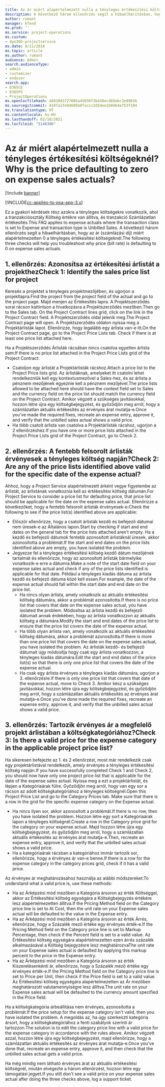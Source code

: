 ```yaml
---
title: Az ár miért alapértelmezett nulla a tényleges értékesítési költségeknél?
description: A következő három ellenőrzés segít a hibaelhárításban, hogy az ár miért alapértelmezetten 0 a tényleges értékesítési költségeknél.
author: rumant
manager: kfend
ms.prod: ''
ms.service: project-operations
ms.custom:
- dyn365-projectservice
ms.date: 8/21/2018
ms.topic: article
ms.author: rumant
audience: Admin
search.audienceType:
- admin
- customizer
- enduser
search.app:
- D365CE
- D365PS
- ProjectOperations
ms.openlocfilehash: d4910d3727085a45036f3b438ecd69abc3e99836
ms.sourcegitcommit: 418fa1fe9d605b8faccc2d5dee1b04b4e753f194
ms.translationtype: HT
ms.contentlocale: hu-HU
ms.lasthandoff: 02/10/2021
ms.locfileid: "5146306"
---
```

# <a name="why-is-the-price-defaulting-to-zero-on-expense-sales-actuals"></a><span data-ttu-id="444eb-103">Az ár miért alapértelmezett nulla a tényleges értékesítési költségeknél?</span><span class="sxs-lookup"><span data-stu-id="444eb-103">Why is the price defaulting to zero on expense sales actuals?</span></span>

[!include [banner](../includes/psa-now-project-operations.md)]

[!INCLUDE[cc-applies-to-psa-app-3.x](../includes/cc-applies-to-psa-app-3x.md)]

<span data-ttu-id="444eb-104">Ez a gyakori kérdések rész azokra a tényleges költségekre vonatkozik, ahol a tranzakcióosztály Költség értékre van állítva, és tranzakció Számlázatlan értékesítés.</span><span class="sxs-lookup"><span data-stu-id="444eb-104">This FAQ applies to expense actuals where the transaction class is set to Expense and transaction type is Unbilled Sales.</span></span> <span data-ttu-id="444eb-105">A következő három ellenőrzés segít a hibaelhárításban, hogy az ár (számlázási díj) miért alapértelmezetten 0 a tényleges értékesítési költségeknél.</span><span class="sxs-lookup"><span data-stu-id="444eb-105">The following three checks will help you troubleshoot why price (bill rate) is defaulting to 0 on expense sales actuals.</span></span>

## <a name="check-1-identify-the-sales-price-list-for-project"></a><span data-ttu-id="444eb-106">1. ellenőrzés: Azonosítsa az értékesítési árlistát a projekthez</span><span class="sxs-lookup"><span data-stu-id="444eb-106">Check 1: Identify the sales price list for project</span></span>

<span data-ttu-id="444eb-107">Keresés a projektet a tényleges projektmezőjében, és ugorjon a projektlapra.</span><span class="sxs-lookup"><span data-stu-id="444eb-107">Find the project from the project field of the actual and go to the project page.</span></span> <span data-ttu-id="444eb-108">Majd menjen az Értékesítés lapra. A Projektszerződés sorai rácson kattintson a hivatkozásra a Projektszerződés mezőben.</span><span class="sxs-lookup"><span data-stu-id="444eb-108">Then go to the Sales tab. On the Project Contract lines grid, click on the link in the Project Contract field.</span></span> <span data-ttu-id="444eb-109">A Projektszerződés oldal jelenik meg.</span><span class="sxs-lookup"><span data-stu-id="444eb-109">The Project Contract page will open.</span></span> <span data-ttu-id="444eb-110">A Projektszerződés oldalon nyissa meg a Projektárlisták lapot. Ellenőrizze, hogy legalább egy árlista van-e itt.</span><span class="sxs-lookup"><span data-stu-id="444eb-110">On the Project Contract page, go to the Project Price Lists tab. Check if there is at least one price list attached here.</span></span>

<span data-ttu-id="444eb-111">Ha a Projektszerződés Árlisták rácsában nincs csatolva egyetlen árlista sem:</span><span class="sxs-lookup"><span data-stu-id="444eb-111">If there is no price list attached in the Project Price Lists grid of the Project Contract:</span></span>

- <span data-ttu-id="444eb-112">Csatoljon egy árlistát a Projektárlisták rácshoz.</span><span class="sxs-lookup"><span data-stu-id="444eb-112">Attach a price list to the Project Price lists grid.</span></span> <span data-ttu-id="444eb-113">Az árlistáknak, amelyeket itt csatolni lehet rendelkezniük kell egy kontextusmezővel a Sales-hez, és az árlista a pénznem mezőjének egyeznie kell a pénznem mezőjével.</span><span class="sxs-lookup"><span data-stu-id="444eb-113">The price lists allowed to be attached here should have the context field set to Sales and the currency field on the price list should match the currency field on the Project Contract.</span></span> <span data-ttu-id="444eb-114">Amikor végzett a szükséges javításokkal, hozzon létre újra egy költségbejegyzést, és győződjön meg arról, hogy a számlázatlan aktuális értékesítés az érvényes árat mutatja-e.</span><span class="sxs-lookup"><span data-stu-id="444eb-114">Once you’ve made the required fixes, recreate an expense entry, approve it, and verify that the unbilled sales actual shows a valid price.</span></span>
- <span data-ttu-id="444eb-115">Ha több csatolt árlista van csatolva a Projektárlisták rácshoz, ugorjon a 2 ellenőrzéshez.</span><span class="sxs-lookup"><span data-stu-id="444eb-115">If you have one or more price lists attached in the Project Price Lists grid of the Project Contract, go to Check 2.</span></span>

## <a name="check-2-are-any-of-the-price-lists-identified-above-valid-for-the-specific-date-of-the-expense-actual"></a><span data-ttu-id="444eb-116">2. ellenőrzés: A fentebb felsorolt árlisták érvényesek a tényleges költség napján?</span><span class="sxs-lookup"><span data-stu-id="444eb-116">Check 2: Are any of the price lists identified above valid for the specific date of the expense actual?</span></span>

<span data-ttu-id="444eb-117">Ahhoz, hogy a Project Service alapértelmezett árként vegye figyelembe az árlistát, az árlistának vonatkoznia kell az értékesítési költség dátumán.</span><span class="sxs-lookup"><span data-stu-id="444eb-117">For Project Service to consider a price list for defaulting price, that price list should be applicable for the date on the expense sales actual.</span></span> <span data-ttu-id="444eb-118">Ellenőrizze a következőket, hogy a fentebb felsorolt árlisták érvényesek-e:</span><span class="sxs-lookup"><span data-stu-id="444eb-118">Check the following to see if the price list(s) identified above are applicable:</span></span>

- <span data-ttu-id="444eb-119">Először ellenőrizze, hogy a csatolt árlisták kezdő és befejező dátumai nem üresek-e az Általános lapon.</span><span class="sxs-lookup"><span data-stu-id="444eb-119">Start by checking if start and end dates on the general tab for the price lists attached aren’t empty.</span></span> <span data-ttu-id="444eb-120">Ha a kezdő és befejező dátumok fentebb azonosított árlistáknál üresek, akkor azonosította a problémát.</span><span class="sxs-lookup"><span data-stu-id="444eb-120">If the start and end dates on the price lists identified above are empty, you have isolated the problem.</span></span> 
- <span data-ttu-id="444eb-121">Jegyezze fel a tényleges értékesítési költség kezdő dátum mezőjének tartalmát és ellenőrizze, hogy az azonosított árlisták bármelyike vonatkozik-e erre a dátumra.</span><span class="sxs-lookup"><span data-stu-id="444eb-121">Make a note of the start date field on your expense sales actual and check if any of the price lists identified is applicable for that date.</span></span> <span data-ttu-id="444eb-122">Például a tényleges kiadás dátuma az árlista kezdő és befejező dátuma közé kell essen.</span><span class="sxs-lookup"><span data-stu-id="444eb-122">For example, the date of the expense actual should fall within the start date and end date on the price list.</span></span> 
    - <span data-ttu-id="444eb-123">Ha nincs olyan árlista, amely vonatkozik az aktuális értékesítési költség dátumára, akkor a problémát azonosította.</span><span class="sxs-lookup"><span data-stu-id="444eb-123">If there is no price list that covers that date on the expense sales actual, you have isolated the problem.</span></span> <span data-ttu-id="444eb-124">Módosítsa az árlista kezdő és befejező dátumait annak érdekében, hogy az árlista vonatkozzon az aktuális költség a dátumára.</span><span class="sxs-lookup"><span data-stu-id="444eb-124">Modify the start and end dates of the price list to ensure that the price list covers the date of the expense actual.</span></span> 
    - <span data-ttu-id="444eb-125">Ha több olyan árlista van, amely vonatkozik az aktuális értékesítési költség dátumára, akkor a problémát azonosította.</span><span class="sxs-lookup"><span data-stu-id="444eb-125">If there is more than one price list that covers the date on the expense sales actual, you have isolated the problem.</span></span> <span data-ttu-id="444eb-126">Az árlisták kezdő- és befejező dátumait úgy módosítja hogy csak egy árlista vonatkozzon, a tényleges kiadás dátumára.</span><span class="sxs-lookup"><span data-stu-id="444eb-126">Edit the start and end dates of the price list(s) so that there is only one price list that covers the date of the expense actual.</span></span> 
    - <span data-ttu-id="444eb-127">Ha csak egy árlista érvényes a tényleges kiadás dátumára, ugorjon a 3. ellenőrzésre.</span><span class="sxs-lookup"><span data-stu-id="444eb-127">If there is only one price list that covers that date of the expense actual, move to Check 3.</span></span>
<span data-ttu-id="444eb-128">Amikor kész a szükséges javításokkal, hozzon létre újra egy költségbejegyzést, és győződjön meg arról, hogy a számlázatlan aktuális értékesítés az érvényes árat mutatja-e.</span><span class="sxs-lookup"><span data-stu-id="444eb-128">Once you’ve done made the required fixes, recreate an expense entry, approve it, and verify that the unbilled sales actual shows a valid price.</span></span>

## <a name="check-3-is-there-a-valid-price-for-the-expense-category-in-the-applicable-project-price-list"></a><span data-ttu-id="444eb-129">3. ellenőrzés: Tartozik érvényes ár a megfelelő projekt árlistában a költségkategóriához?</span><span class="sxs-lookup"><span data-stu-id="444eb-129">Check 3: Is there a valid price for the expense category in the applicable project price list?</span></span> 

<span data-ttu-id="444eb-130">Ha sikeresen befejezte az 1. és 2 ellenőrzést, most már rendelkezik csak egy projektárlistával rendelkezik, amely érvényes a tényleges értékesítési költség napján.</span><span class="sxs-lookup"><span data-stu-id="444eb-130">If you have successfully completed Check 1 and Check 2, you should now have only one project price list that is applicable for the date of the expense sales actual.</span></span> <span data-ttu-id="444eb-131">Nyissa meg a ezt a projektárlistát, és lépjen a Kategóriaárak fülre. Győződjön meg arról, hogy van egy sor a rácson az adott költségkategóriához a tényleges költségnél.</span><span class="sxs-lookup"><span data-stu-id="444eb-131">Open this Project Price List and go to the Category Prices tab. Make sure that there is a row in the grid for the specific expense category on the Expense actual.</span></span>
 
- <span data-ttu-id="444eb-132">Ha nincs ilyen sor, akkor azonosított a problémát.</span><span class="sxs-lookup"><span data-stu-id="444eb-132">If there is no row, then you have isolated the problem.</span></span> <span data-ttu-id="444eb-133">Hozzon létre egy sort a Kategóriaárak lapon a tényleges költségnél.</span><span class="sxs-lookup"><span data-stu-id="444eb-133">Create a row in the Category price grid for the category on your expense actual.</span></span> <span data-ttu-id="444eb-134">Majd hozzon létre újra egy költségbejegyzést, és győződjön meg arról, hogy a számlázatlan aktuális értékesítés az érvényes árat mutatja-e.</span><span class="sxs-lookup"><span data-stu-id="444eb-134">Then, recreate an expense entry, approve it, and verify that the unbilled sales actual shows a valid price.</span></span> 
- <span data-ttu-id="444eb-135">Ha a kategóriaárak rácsban a kategóriához immár tartozik sor, ellenőrizze, hogy a érvényes ár van-e benne.</span><span class="sxs-lookup"><span data-stu-id="444eb-135">If there is a row for the expense category in the category prices grid, check if it has a valid price.</span></span>

<span data-ttu-id="444eb-136">Az érvényes ár meghatározásához használja az alábbi módszereket:</span><span class="sxs-lookup"><span data-stu-id="444eb-136">To understand what a valid price is, use these methods:</span></span>

- <span data-ttu-id="444eb-137">Ha az Árképzési mód mezőben a Kategória ársoron az érték Költséggel, akkor az Értékesítési költség egységára a Költségbejegyzés értékére lesz alapértelmezetten állítva.</span><span class="sxs-lookup"><span data-stu-id="444eb-137">If the Pricing Method field on the Category price line is set to At Cost, then the unit rate on your Expense sales actual will be defaulted to the value in the Expense entry.</span></span>
- <span data-ttu-id="444eb-138">Ha az Árképzési mód mezőben a Kategória ársoron az érték Árrés, ellenőrizze, hogy a Százalék mező értéke egy érvényes érték-e.</span><span class="sxs-lookup"><span data-stu-id="444eb-138">If the Pricing Method field on the Category price line is set to Markup Percentage, then check if the Percent field is set to a valid value.</span></span> <span data-ttu-id="444eb-139">Az Értékesítési költség egységára alapértelmezetten ezen árrés százalék alkalmazásával a Költség bejegyzésre lesz meghatározva</span><span class="sxs-lookup"><span data-stu-id="444eb-139">The unit rate on your Expense sales actual is defaulted by applying this markup percent to the price in the Expense entry.</span></span>
- <span data-ttu-id="444eb-140">Ha az Árképzési mód mezőben a Kategória ársoron az érték Kiszerelésenkénti ár, ellenőrizze, hogy a Százalék mező értéke egy érvényes érték-e.</span><span class="sxs-lookup"><span data-stu-id="444eb-140">If the Pricing Method field on the Category price line is set to Price per Unit, then check if the Price field is set to a valid value.</span></span> <span data-ttu-id="444eb-141">Az Értékesítési költség egységára alapértelmezetten az Ár mezőben meghatározott valutamennyiségre lesz állítva.</span><span class="sxs-lookup"><span data-stu-id="444eb-141">The unit rate on your Expense sales actual will be defaulted to the currency amount specified in the Price field.</span></span>

<span data-ttu-id="444eb-142">Ha a költségkategória árbeállítása nem érvényes, azonosította a problémát.</span><span class="sxs-lookup"><span data-stu-id="444eb-142">If the price setup for the expense category isn't valid, then you have isolated the problem.</span></span> <span data-ttu-id="444eb-143">A megoldás az, ha úgy szerkeszti kategória ársort, hogy a költségkategóriához a fenti szabályok szerinti ár tartozzon.</span><span class="sxs-lookup"><span data-stu-id="444eb-143">The solution is to edit the category price line with a valid price for the expense category in accordance with the rules above.</span></span> <span data-ttu-id="444eb-144">Amikor végzett azzal, hozzon létre újra egy költségbejegyzést, majd ellenőrizze, hogy a számlázatlan aktuális értékesítés az érvényes árat mutatja-e.</span><span class="sxs-lookup"><span data-stu-id="444eb-144">Once you’ve done that, recreate an expense entry, approve it, and then check that the unbilled sales actual gets a valid price.</span></span>

<span data-ttu-id="444eb-145">Ha még mindig nem látható érvényes árat az aktuális értékesítési költségnél, miután elvégezte a három ellenőrzést, hozzon létre egy támogatási jegyet.</span><span class="sxs-lookup"><span data-stu-id="444eb-145">If you still don't see a valid price on your expense sales actual after doing the three checks above, log a support ticket.</span></span>


